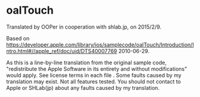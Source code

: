 # oalTouch

Translated by OOPer in cooperation with shlab.jp, on 2015/2/9.

Based on
<https://developer.apple.com/library/ios/samplecode/oalTouch/Introduction/Intro.html#//apple_ref/doc/uid/DTS40007769>
2010-06-29.

As this is a line-by-line translation from the original sample code, "redistribute the Apple Software in its entirety and without modifications" would apply. See license terms in each file .
Some faults caused by my translation may exist. Not all features tested.
You should not contact to Apple or SHLab(jp) about any faults caused by my translation.
